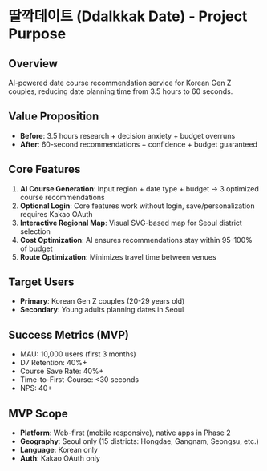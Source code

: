 # 딸깍데이트 (Ddalkkak Date) - Project Purpose

## Overview
AI-powered date course recommendation service for Korean Gen Z couples, reducing date planning time from 3.5 hours to 60 seconds.

## Value Proposition
- **Before**: 3.5 hours research + decision anxiety + budget overruns
- **After**: 60-second recommendations + confidence + budget guaranteed

## Core Features
1. **AI Course Generation**: Input region + date type + budget → 3 optimized course recommendations
2. **Optional Login**: Core features work without login, save/personalization requires Kakao OAuth
3. **Interactive Regional Map**: Visual SVG-based map for Seoul district selection
4. **Cost Optimization**: AI ensures recommendations stay within 95-100% of budget
5. **Route Optimization**: Minimizes travel time between venues

## Target Users
- **Primary**: Korean Gen Z couples (20-29 years old)
- **Secondary**: Young adults planning dates in Seoul

## Success Metrics (MVP)
- MAU: 10,000 users (first 3 months)
- D7 Retention: 40%+
- Course Save Rate: 40%+
- Time-to-First-Course: <30 seconds
- NPS: 40+

## MVP Scope
- **Platform**: Web-first (mobile responsive), native apps in Phase 2
- **Geography**: Seoul only (15 districts: Hongdae, Gangnam, Seongsu, etc.)
- **Language**: Korean only
- **Auth**: Kakao OAuth only
